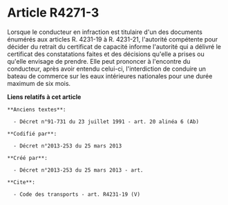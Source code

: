 # Article R4271-3

Lorsque le conducteur en infraction est titulaire d'un des documents énumérés aux articles R. 4231-19 à R. 4231-21,
l'autorité compétente pour décider du retrait du certificat de capacité informe l'autorité qui a délivré le certificat des
constatations faites et des décisions qu'elle a prises ou qu'elle envisage de prendre. Elle peut prononcer à l'encontre du
conducteur, après avoir entendu celui-ci, l'interdiction de conduire un bateau de commerce sur les eaux intérieures
nationales pour une durée maximum de six mois.

**Liens relatifs à cet article**

	**Anciens textes**:

	  - Décret n°91-731 du 23 juillet 1991 - art. 20 alinéa 6 (Ab)

	**Codifié par**:

	  - Décret n°2013-253 du 25 mars 2013

	**Créé par**:

	  - Décret n°2013-253 du 25 mars 2013 - art.

	**Cite**:

	  - Code des transports - art. R4231-19 (V)
